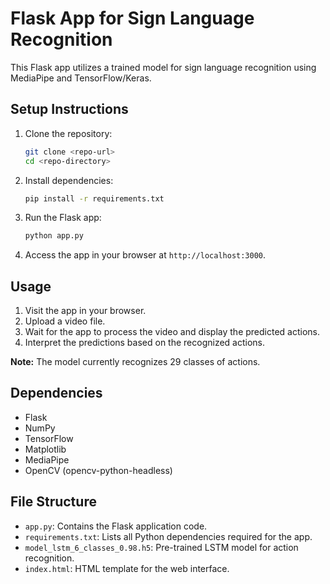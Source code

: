 # Flask App for Sign Language Recognition

This Flask app utilizes a trained model for sign language recognition using MediaPipe and TensorFlow/Keras.

## Setup Instructions

1. Clone the repository:

   ```bash
   git clone <repo-url>
   cd <repo-directory>
   ```

2. Install dependencies:
   ```bash
   pip install -r requirements.txt
   ```

<!--  Download the trained model (`model_lstm_6_classes_0.98.h5`) and place it in the root directory of the project.-->

3. Run the Flask app:

   ```bash
   python app.py
   ```

4. Access the app in your browser at `http://localhost:3000`.

## Usage

1. Visit the app in your browser.
2. Upload a video file.
3. Wait for the app to process the video and display the predicted actions.
4. Interpret the predictions based on the recognized actions.

**Note:** The model currently recognizes 29 classes of actions.

## Dependencies

- Flask
- NumPy
- TensorFlow
- Matplotlib
- MediaPipe
- OpenCV (opencv-python-headless)

## File Structure

- `app.py`: Contains the Flask application code.
- `requirements.txt`: Lists all Python dependencies required for the app.
- `model_lstm_6_classes_0.98.h5`: Pre-trained LSTM model for action recognition.
- `index.html`: HTML template for the web interface.
